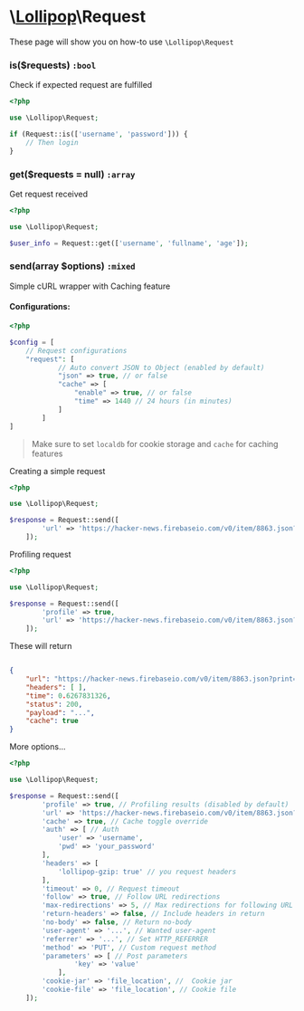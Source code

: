 # \\[Lollipop](https://github.com/jabernardo/lollipop-php)\Request

These page will show you on how-to use ```\Lollipop\Request``` 

### is($requests) ```:bool```
Check if expected request are fulfilled

```php
<?php

use \Lollipop\Request;

if (Request::is(['username', 'password'])) {
    // Then login
}


```

### get($requests = null) ```:array```
Get request received

```php
<?php

use \Lollipop\Request;

$user_info = Request::get(['username', 'fullname', 'age']);

```

### send(array $options) ```:mixed```
Simple cURL wrapper with Caching feature

#### Configurations:
```php
<?php

$config = [
    // Request configurations
    "request": [
            // Auto convert JSON to Object (enabled by default)
            "json" => true, // or false
            "cache" => [
                "enable" => true, // or false
                "time" => 1440 // 24 hours (in minutes)
            ]
        ]
]

```
> Make sure to set `localdb` for cookie storage
> and `cache` for caching features

Creating a simple request

```php
<?php

use \Lollipop\Request;

$response = Request::send([
        'url' => 'https://hacker-news.firebaseio.com/v0/item/8863.json?print=pretty'
    ]);

```

Profiling request

```php
<?php

use \Lollipop\Request;

$response = Request::send([
        'profile' => true,
        'url' => 'https://hacker-news.firebaseio.com/v0/item/8863.json?print=pretty'
    ]);

```
These will return

```json

{
    "url": "https://hacker-news.firebaseio.com/v0/item/8863.json?print=pretty",
    "headers": [ ],
    "time": 0.6267831326,
    "status": 200,
    "payload": "...",
    "cache": true
}

```

More options...

```php
<?php

use \Lollipop\Request;

$response = Request::send([
        'profile' => true, // Profiling results (disabled by default)
        'url' => 'https://hacker-news.firebaseio.com/v0/item/8863.json?print=pretty',
        'cache' => true, // Cache toggle override
        'auth' => [ // Auth
            'user' => 'username',
            'pwd' => 'your_password'
        ],
        'headers' => [
            'lollipop-gzip: true' // you request headers
        ],
        'timeout' => 0, // Request timeout
        'follow' => true, // Follow URL redirections
        'max-redirections' => 5, // Max redirections for following URL
        'return-headers' => false, // Include headers in return
        'no-body' => false, // Return no-body
        'user-agent' => '...', // Wanted user-agent
        'referrer' => '...', // Set HTTP_REFERRER
        'method' => 'PUT', // Custom request method
        'parameters' => [ // Post parameters
                'key' => 'value'
            ],
        'cookie-jar' => 'file_location', //  Cookie jar
        'cookie-file' => 'file_location', // Cookie file
    ]);

```
